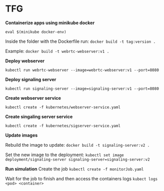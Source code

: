 # TFG

**Containerize apps using minikube docker**

`eval $(minikube docker-env)`

Inside the folder with the Dockerfile run:
`docker build -t tag:version .`

Example:
`docker build -t webrtc-webserver:v1 .`

**Deploy webserver**

`kubectl run webrtc-webserver --image=webrtc-webserver:v1 --port=8080`

**Deploy signaling server**

`kubectl run signaling-server --image=signaling-server:v1 --port=8080`

**Create webserver service**

`kubectl create -f kubernetes/webserver-service.yaml`

**Create singaling server service**

`kubectl create -f kubernetes/sigserver-service.yaml`

**Update images**

Rebuild the image to update:
`docker build -t signaling-server:v2 .`

Set the new image to the deployment:
`kubectl set image deployment/signaling-server signaling-server=signaling-server:v2`

**Run simulation**
Create the job
`kubectl create -f monitorJob.yaml`

Wait for the job to finish and then access the containers logs
`kubect logs <pod> <container>`

